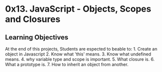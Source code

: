 # 0x13. JavaScript - Objects, Scopes and Closures

## Learning Objectives

At the end of this projects, Students are espected to beable to:
    1.  Create an object in Javascript
    2.  Know what 'this' means.
    3.  Know what undefined means.
    4.  why variable type and scope is important.
    5.  What closure is.
    6.  What a prototype is.
    7. How to inherit an object from another.
